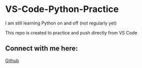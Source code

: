 # VS-Code-Python-Practice
I am still learning Python on and off (not regularly yet)

This repo is created to practice and push directly from VS Code

## Connect with me here:

[Github](https://github.com/ktkthakre)
